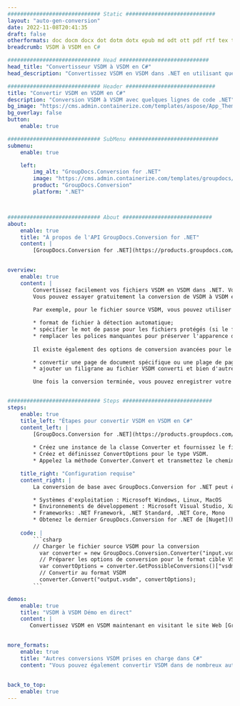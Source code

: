 ```yaml
---
############################# Static ############################
layout: "auto-gen-conversion"
date: 2022-11-08T20:41:35
draft: false
otherformats: doc docm docx dot dotm dotx epub md odt ott pdf rtf tex txt vdx vsdm vsdx vssm vssx vstm vstx vsx vtx xps
breadcrumb: VSDM à VSDM en C#

############################# Head ############################
head_title: "Convertisseur VSDM à VSDM en C#"
head_description: "Convertissez VSDM en VSDM dans .NET en utilisant quelques lignes de code. Utilisez l'API de conversion de documents GroupDocs pour convertir plus de 160 formats de fichiers."

############################# Header ############################
title: "Convertir VSDM en VSDM en C#"
description: "Conversion VSDM à VSDM avec quelques lignes de code .NET"
bg_image: "https://cms.admin.containerize.com/templates/aspose/App_Themes/V3/images/bg/header1.png"
bg_overlay: false
button:
    enable: true

############################# SubMenu ############################
submenu:
    enable: true

    left:
        img_alt: "GroupDocs.Conversion for .NET"
        image: "https://cms.admin.containerize.com/templates/groupdocs/images/product-logos/90x90-noborder/groupdocs-conversion-net.png"
        product: "GroupDocs.Conversion"
        platform: ".NET"



############################# About ############################
about:
    enable: true
    title: "À propos de l'API GroupDocs.Conversion for .NET"
    content: |
        [GroupDocs.Conversion for .NET](https://products.groupdocs.com/conversion/net/) peut être utilisé pour convertir Microsoft Word, Excel, PowerPoint, PDF, Visio et d'autres formats. GroupDocs.Conversion est une API autonome adaptée aux systèmes back-end et internes nécessitant des performances élevées. Il ne dépend d'aucun logiciel tel que Microsoft ou Open Office.
    

overview:
    enable: true
    content: |
        Convertissez facilement vos fichiers VSDM en VSDM dans .NET. Vous pouvez utiliser seulement quelques lignes de code C# dans n'importe quelle plate-forme de votre choix comme - Windows, Linux, macOS.
        Vous pouvez essayer gratuitement la conversion de VSDM à VSDM et évaluer la qualité des résultats de conversion. En plus des scénarios de conversion de fichiers simples, vous pouvez essayer des options plus avancées pour charger le fichier source VSDM et pour enregistrer le résultat de sortie VSDM. 
        
        Par exemple, pour le fichier source VSDM, vous pouvez utiliser les options de chargement suivantes :

        * format de fichier à détection automatique;
        * spécifier le mot de passe pour les fichiers protégés (si le format de fichier le prend en charge);
        * remplacer les polices manquantes pour préserver l'apparence du document.
        
        Il existe également des options de conversion avancées pour le fichier VSDM :

        * convertir une page de document spécifique ou une plage de pages;
        * ajouter un filigrane au fichier VSDM converti et bien d'autres.

        Une fois la conversion terminée, vous pouvez enregistrer votre fichier VSDM dans le chemin du fichier local ou dans tout stockage tiers tel que FTP, Amazon S3, Google Drive, Dropbox, etc. Veuillez noter - pour convertir VSDM en VSDM aucun logiciel supplémentaire n'est nécessaire - comme MS Office, Open Office, Adobe Acrobat Reader, etc.


############################# Steps ############################
steps:
    enable: true
    title_left: "Étapes pour convertir VSDM en VSDM en C#"
    content_left: |
        [GroupDocs.Conversion for .NET](https://products.groupdocs.com/conversion/net/) permet aux développeurs de convertir facilement un fichier VSDM en VSDM avec quelques lignes de code.
        
        * Créez une instance de la classe Converter et fournissez le fichier VSDM avec le chemin complet
        * Créez et définissez ConvertOptions pour le type VSDM.
        * Appelez la méthode Converter.Convert et transmettez le chemin complet et le format (VSDM) en tant que paramètre

    title_right: "Configuration requise"
    content_right: |
        La conversion de base avec GroupDocs.Conversion for .NET peut être effectuée en quelques étapes simples. Nos API sont prises en charge sur toutes les principales plates-formes et systèmes d'exploitation. Avant d'exécuter le code ci-dessous, assurez-vous que les prérequis suivants sont installés sur votre système.

        * Systèmes d'exploitation : Microsoft Windows, Linux, MacOS
        * Environnements de développement : Microsoft Visual Studio, Xamarin, MonoDevelop
        * Frameworks: .NET Framework, .NET Standard, .NET Core, Mono
        * Obtenez le dernier GroupDocs.Conversion for .NET de [Nuget](https://www.nuget.org/packages/groupdocs.conversion)
         
    code: |
        ```csharp    
        // Charger le fichier source VSDM pour la conversion
          var converter = new GroupDocs.Conversion.Converter("input.vsdm");
          // Préparer les options de conversion pour le format cible VSDM
          var convertOptions = converter.GetPossibleConversions()["vsdm"].ConvertOptions;
          // Convertir au format VSDM
          converter.Convert("output.vsdm", convertOptions);
        ```

demos:
    enable: true
    title: "VSDM à VSDM Démo en direct"
    content: |
       Convertissez VSDM en VSDM maintenant en visitant le site Web [GroupDocs.Conversion App](https://products.groupdocs.app/conversion/family). La démo en ligne présente les avantages suivants
          

more_formats:
    enable: true
    title: "Autres conversions VSDM prises en charge dans C#"
    content: "Vous pouvez également convertir VSDM dans de nombreux autres formats de fichiers. Veuillez consulter la liste ci-dessous."
       
       
back_to_top:
    enable: true
---
```

